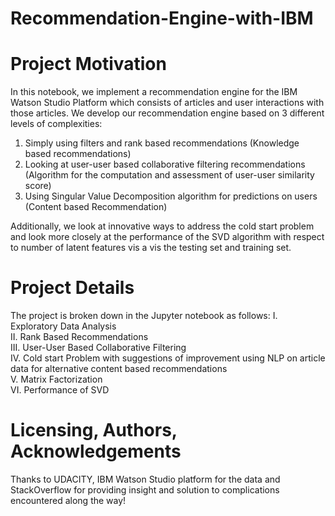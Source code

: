 # Recommendation-Engine-with-IBM

# Project Motivation
In this notebook, we implement a recommendation engine for the IBM Watson Studio Platform which consists of articles and user interactions with those articles. We develop our recommendation engine based on 3 different levels of complexities:
1. Simply using filters and rank based recommendations (Knowledge based recommendations)<br />
2. Looking at user-user based collaborative filtering recommendations (Algorithm for the computation and assessment of user-user similarity score)<br />
3. Using Singular Value Decomposition algorithm for predictions on users (Content based Recommendation)<br />

Additionally, we look at innovative ways to address the cold start problem and look more closely at the performance of the SVD algorithm with respect to number of latent features vis a vis the testing set and training set.




# Project Details
The project is broken down in the Jupyter notebook as follows:
I. Exploratory Data Analysis <br />
II. Rank Based Recommendations <br />
III. User-User Based Collaborative Filtering <br />
IV. Cold start Problem with suggestions of improvement using NLP on article data for alternative content based recommendations <br />
V. Matrix Factorization <br />
VI. Performance of SVD <br />



# Licensing, Authors, Acknowledgements
Thanks to UDACITY, IBM Watson Studio platform for the data and StackOverflow for providing insight and solution to complications encountered along the way!
